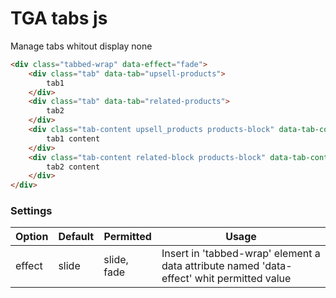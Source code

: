 # TGA tabs js
Manage tabs whitout display none

``` html
<div class="tabbed-wrap" data-effect="fade">
    <div class="tab" data-tab="upsell-products">
        tab1
    </div>
    <div class="tab" data-tab="related-products">
        tab2
    </div>
    <div class="tab-content upsell_products products-block" data-tab-content="upsell-products">
        tab1 content
    </div>
    <div class="tab-content related-block products-block" data-tab-content="related-products">
        tab2 content
    </div>
</div>
``` 
### Settings

Option | Default | Permitted | Usage 
------ | ------- | ----------- | --------
effect | slide | slide, fade | Insert in 'tabbed-wrap' element a  data attribute named 'data-effect' whit permitted value 
